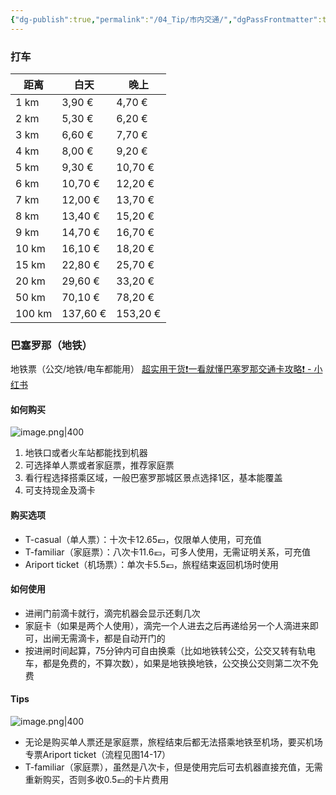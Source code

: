 ```yaml
---
{"dg-publish":true,"permalink":"/04_Tip/市内交通/","dgPassFrontmatter":true}
---
```


### 打车
| 距离     | 白天       | 晚上       |
|--------|----------|----------|
| 1 km   | 3,90 €   | 4,70 €   |
| 2 km   | 5,30 €   | 6,20 €   |
| 3 km   | 6,60 €   | 7,70 €   |
| 4 km   | 8,00 €   | 9,20 €   |
| 5 km   | 9,30 €   | 10,70 €  |
| 6 km   | 10,70 €  | 12,20 €  |
| 7 km   | 12,00 €  | 13,70 €  |
| 8 km   | 13,40 €  | 15,20 €  |
| 9 km   | 14,70 €  | 16,70 €  |
| 10 km  | 16,10 €  | 18,20 €  |
| 15 km  | 22,80 €  | 25,70 €  |
| 20 km  | 29,60 €  | 33,20 €  |
| 50 km  | 70,10 €  | 78,20 €  |
| 100 km | 137,60 € | 153,20 € |

### 巴塞罗那（地铁）
地铁票（公交/地铁/电车都能用）
[超实用干货❗️一看就懂巴塞罗那交通卡攻略❗️ - 小红书](https://www.xiaohongshu.com/explore/6762cfd1000000000b016108?xsec_token=ABm1GtxNj3qBJYL2UfJZ8gmHG5pE3lGhueVToreneWGx8=&xsec_source=pc_search&source=unknown)

#### 如何购买
![image.png|400](https://obsidan-1314364309.cos.ap-beijing.myqcloud.com/obsidan/20250303024745040.png)

1. 地铁口或者火车站都能找到机器
2. 可选择单人票或者家庭票，推荐家庭票
3. 看行程选择搭乘区域，一般巴塞罗那城区景点选择1区，基本能覆盖
4. 可支持现金及滴卡

#### 购买选项
+ T-casual（单人票）：十次卡12.65💶，仅限单人使用，可充值
+ T-familiar（家庭票）：八次卡11.6💶，可多人使用，无需证明关系，可充值
+ Ariport ticket（机场票）：单次卡5.5💶，旅程结束返回机场时使用

#### 如何使用
+ 进闸门前滴卡就行，滴完机器会显示还剩几次
+ 家庭卡（如果是两个人使用），滴完一个人进去之后再递给另一个人滴进来即可，出闸无需滴卡，都是自动开门的
+ 按进闸时间起算，75分钟内可自由换乘（比如地铁转公交，公交又转有轨电车，都是免费的，不算次数），如果是地铁换地铁，公交换公交则第二次不免费
	
#### Tips
![image.png|400](https://obsidan-1314364309.cos.ap-beijing.myqcloud.com/obsidan/20250303025122974.png)

+ 无论是购买单人票还是家庭票，旅程结束后都无法搭乘地铁至机场，要买机场专票Ariport ticket（流程见图14-17）
+ T-familiar（家庭票），虽然是八次卡，但是使用完后可去机器直接充值，无需重新购买，否则多收0.5💶的卡片费用